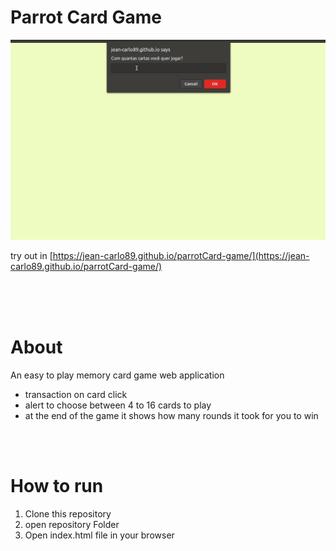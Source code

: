 # Parrot Card Game


![Gif from parrot memory game](parrotCard.gif)

try out in [https://jean-carlo89.github.io/parrotCard-game/](https://jean-carlo89.github.io/parrotCard-game/)


<br>
<br>
<br>

# About

An easy to play memory card game web application 

- transaction on card click
- alert to choose between 4 to 16 cards to play
- at the end of the game it shows how many rounds it took for you to win


<br>
<br>

# How to run

1. Clone this repository
2. open repository Folder
3. Open index.html file in your browser
